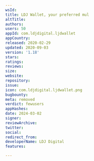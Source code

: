 ```yaml
---
wsId: 
title: LDJ Wallet, your preferred mul
altTitle: 
authors: 
users: 50
appId: com.ldjdigital.ljdwallet
appCountry: 
released: 2020-02-29
updated: 2020-09-03
version: '1.18'
stars: 
ratings: 
reviews: 
size: 
website: 
repository: 
issue: 
icon: com.ldjdigital.ljdwallet.png
bugbounty: 
meta: removed
verdict: fewusers
appHashes: 
date: 2024-03-02
signer: 
reviewArchive: 
twitter: 
social: 
redirect_from: 
developerName: LDJ Digital
features: 

---
```


